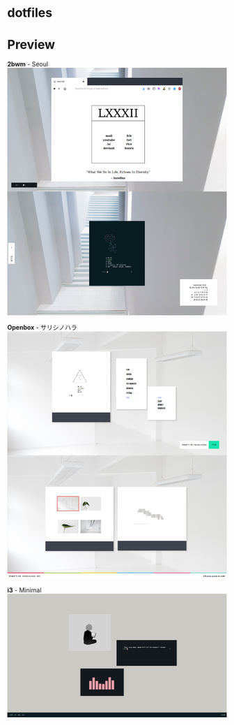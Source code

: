 # dotfiles

# Preview


**2bwm** - Seoul 
![Screenshot](img/2bwm.png)

**Openbox** - サリシノハラ 
![Screenshot](img/Openbox.png)

**i3** - Minimal
![Screenshot](img/i3.png)
